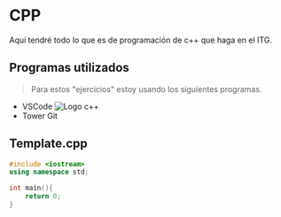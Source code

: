 # CPP

Aquí tendré todo lo que es de programación de c++ que haga en el ITG.

## Programas utilizados

> Para estos "ejercicios" estoy usando los siguientes programas.

* VSCode ![Logo c++](https://img2.freepng.es/20180408/pew/kisspng-the-c-programming-language-computer-icons-comput-programming-5acadc2dec0be9.0824244915232440779669.jpg "C++")
* Tower Git

## Template.cpp

```cpp
#include <iostream>
using namespace std;

int main(){
    return 0;
}
```